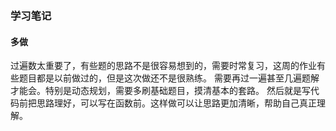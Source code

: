 ### 学习笔记

#### 多做

过遍数太重要了，有些题的思路不是很容易想到的，需要时常复习，这周的作业有些题目都是以前做过的，但是这次做还不是很熟练。
需要再过一遍甚至几遍题解才能会。特别是动态规划，需要多刷基础题目，摸清基本的套路。
然后就是写代码前把思路理好，可以写在函数前。这样做可以让思路更加清晰，帮助自己真正理解。
